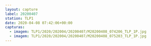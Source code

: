 ```yaml
---
layout: capture
label: 20200407
station: TLP1
date: 2020-04-08 07:42:06+00:00
capturas:
  - imagem: TLP1/2020/202004/20200407/M20200408_074206_TLP_1P.jpg
  - imagem: TLP1/2020/202004/20200407/M20200408_075203_TLP_1P.jpg
---
```

